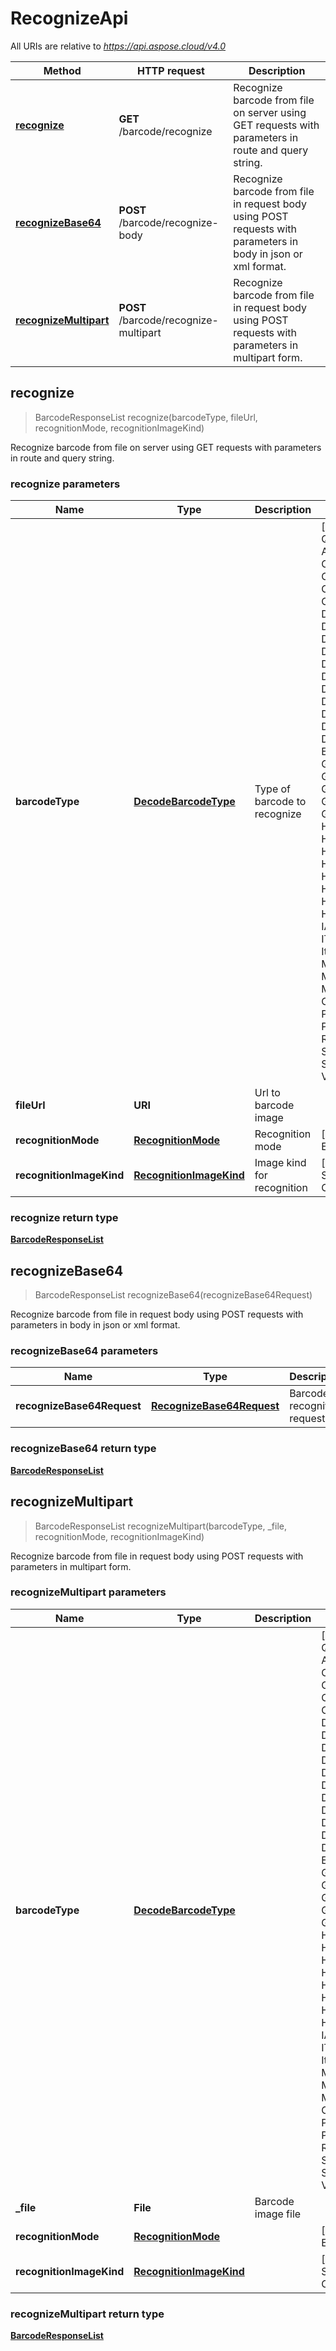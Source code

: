 # RecognizeApi

All URIs are relative to *<https://api.aspose.cloud/v4.0>*

Method | HTTP request | Description
------ | ------------ | -----------
[**recognize**](RecognizeApi.md#recognize) | **GET** /barcode/recognize | Recognize barcode from file on server using GET requests with parameters in route and query string.
[**recognizeBase64**](RecognizeApi.md#recognizeBase64) | **POST** /barcode/recognize-body | Recognize barcode from file in request body using POST requests with parameters in body in json or xml format.
[**recognizeMultipart**](RecognizeApi.md#recognizeMultipart) | **POST** /barcode/recognize-multipart | Recognize barcode from file in request body using POST requests with parameters in multipart form.

## recognize

> BarcodeResponseList recognize(barcodeType, fileUrl, recognitionMode, recognitionImageKind)

Recognize barcode from file on server using GET requests with parameters in route and query string.


### recognize parameters

Name | Type | Description  | Notes
---- | ---- | ------------ | -----
 **barcodeType** | [**DecodeBarcodeType**](.md)| Type of barcode to recognize | [enum: MostCommonlyUsed, QR, AustraliaPost, AustralianPosteParcel, Aztec, Codabar, CodablockF, Code11, Code128, Code16K, Code32, Code39, Code39FullASCII, Code93, CompactPdf417, DataLogic2of5, DataMatrix, DatabarExpanded, DatabarExpandedStacked, DatabarLimited, DatabarOmniDirectional, DatabarStacked, DatabarStackedOmniDirectional, DatabarTruncated, DeutschePostIdentcode, DeutschePostLeitcode, DotCode, DutchKIX, EAN13, EAN14, EAN8, GS1Aztec, GS1Code128, GS1CompositeBar, GS1DataMatrix, GS1DotCode, GS1HanXin, GS1MicroPdf417, GS1QR, HanXin, HIBCAztecLIC, HIBCAztecPAS, HIBCCode128LIC, HIBCCode128PAS, HIBCCode39LIC, HIBCCode39PAS, HIBCDataMatrixLIC, HIBCDataMatrixPAS, HIBCQRLIC, HIBCQRPAS, IATA2of5, ISBN, ISMN, ISSN, ITF14, ITF6, Interleaved2of5, ItalianPost25, MacroPdf417, Mailmark, Matrix2of5, MaxiCode, MicrE13B, MicroPdf417, MicroQR, MSI, OneCode, OPC, PatchCode, Pdf417, Pharmacode, Planet, Postnet, PZN, RectMicroQR, RM4SCC, SCC14, SSCC18, Standard2of5, Supplement, SwissPostParcel, UPCA, UPCE, VIN]
 **fileUrl** | **URI**| Url to barcode image |
 **recognitionMode** | [**RecognitionMode**](.md)| Recognition mode | [optional] [enum: Fast, Normal, Excellent]
 **recognitionImageKind** | [**RecognitionImageKind**](.md)| Image kind for recognition | [optional] [enum: Photo, ScannedDocument, ClearImage]

### recognize return type

[**BarcodeResponseList**](BarcodeResponseList.md)

## recognizeBase64

> BarcodeResponseList recognizeBase64(recognizeBase64Request)

Recognize barcode from file in request body using POST requests with parameters in body in json or xml format.


### recognizeBase64 parameters

Name | Type | Description  | Notes
---- | ---- | ------------ | -----
 **recognizeBase64Request** | [**RecognizeBase64Request**](RecognizeBase64Request.md)| Barcode recognition request |

### recognizeBase64 return type

[**BarcodeResponseList**](BarcodeResponseList.md)

## recognizeMultipart

> BarcodeResponseList recognizeMultipart(barcodeType, _file, recognitionMode, recognitionImageKind)

Recognize barcode from file in request body using POST requests with parameters in multipart form.


### recognizeMultipart parameters

Name | Type | Description  | Notes
---- | ---- | ------------ | -----
 **barcodeType** | [**DecodeBarcodeType**](DecodeBarcodeType.md)|  | [enum: MostCommonlyUsed, QR, AustraliaPost, AustralianPosteParcel, Aztec, Codabar, CodablockF, Code11, Code128, Code16K, Code32, Code39, Code39FullASCII, Code93, CompactPdf417, DataLogic2of5, DataMatrix, DatabarExpanded, DatabarExpandedStacked, DatabarLimited, DatabarOmniDirectional, DatabarStacked, DatabarStackedOmniDirectional, DatabarTruncated, DeutschePostIdentcode, DeutschePostLeitcode, DotCode, DutchKIX, EAN13, EAN14, EAN8, GS1Aztec, GS1Code128, GS1CompositeBar, GS1DataMatrix, GS1DotCode, GS1HanXin, GS1MicroPdf417, GS1QR, HanXin, HIBCAztecLIC, HIBCAztecPAS, HIBCCode128LIC, HIBCCode128PAS, HIBCCode39LIC, HIBCCode39PAS, HIBCDataMatrixLIC, HIBCDataMatrixPAS, HIBCQRLIC, HIBCQRPAS, IATA2of5, ISBN, ISMN, ISSN, ITF14, ITF6, Interleaved2of5, ItalianPost25, MacroPdf417, Mailmark, Matrix2of5, MaxiCode, MicrE13B, MicroPdf417, MicroQR, MSI, OneCode, OPC, PatchCode, Pdf417, Pharmacode, Planet, Postnet, PZN, RectMicroQR, RM4SCC, SCC14, SSCC18, Standard2of5, Supplement, SwissPostParcel, UPCA, UPCE, VIN]
 **_file** | **File**| Barcode image file |
 **recognitionMode** | [**RecognitionMode**](RecognitionMode.md)|  | [optional] [enum: Fast, Normal, Excellent]
 **recognitionImageKind** | [**RecognitionImageKind**](RecognitionImageKind.md)|  | [optional] [enum: Photo, ScannedDocument, ClearImage]

### recognizeMultipart return type

[**BarcodeResponseList**](BarcodeResponseList.md)

